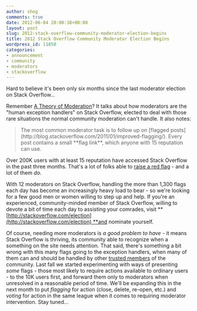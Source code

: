 ```yaml
---
author: shog
comments: true
date: 2012-06-04 20:00:38+00:00
layout: post
slug: 2012-stack-overflow-community-moderator-election-begins
title: 2012 Stack Overflow Community Moderator Election Begins
wordpress_id: 11850
categories:
- announcement
- community
- moderators
- stackoverflow
---
```


Hard to believe it's been only six months since the last moderator election on Stack Overflow...

Remember [A Theory of Moderation](http://blog.stackoverflow.com/2009/05/a-theory-of-moderation/)? It talks about how moderators are the "human exception handlers" on Stack Overflow, elected to deal with those rare situations the normal community moderation can't handle. It also notes:


<blockquote>The most common moderator task is to follow up on [flagged posts](http://blog.stackoverflow.com/2011/01/improved-flagging/). Every post contains a small **flag link**, which anyone with 15 reputation can use.</blockquote>


Over 200K users with at least 15 reputation have accessed Stack Overflow in the past three months. That's a lot of folks able to [raise a red flag](http://blog.stackoverflow.com/2009/04/raising-a-red-flag/) - and a lot of them _do_.

With 12 moderators on Stack Overflow, handling the more than 1,300 flags each day has become an increasingly heavy load to bear - so we're looking for a few good men or women willing to step up and help. If you're an experienced, community-minded member of Stack Overflow, willing to devote a bit of time each day to assisting your comrades, visit **[http://stackoverflow.com/election](http://stackoverflow.com/election) **and nominate yourself.

Of course, needing more moderators is _a good problem to have_ - it means Stack Overflow is thriving, its community able to recognize when a something on the site needs attention. That said, there's something a bit wrong with this many flags going to the exception handlers, when many of them can and should be handled by other [trusted members](http://blog.stackoverflow.com/2009/03/new-10k-rep-tools-now-available/) of the community. Last fall we started experimenting with ways of presenting _some_ flags - those most likely to require actions available to ordinary users - to the 10K users first, and forward them only to moderators when unresolved in a reasonable period of time. We'll be expanding this in the next month to put _flagging_ for action (close, delete, re-open, etc.) and _voting_ for action in the same league when it comes to requiring moderator intervention. Stay tuned...
